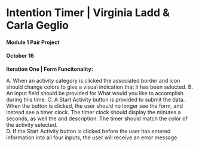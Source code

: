 # Intention Timer | Virginia Ladd & Carla Geglio 
#### Module 1 Pair Project
#### October 16

**Iteration One | Form Funcitonality:**

A. When an activity category is clicked the associated border and icon should change colors to give a visual indication that  it has been selected. 
B. An input field should be provided for What would you like to accomplish during this time.
C. A Start Activity button is provided to submit the data. When the button is clicked, the user should no longer see the      form, and instead see a timer clock. The timer clock should display the minutes a seconds, as well the and description. The   timer should match the color of the activity selected.  
D. If the Start Activity button is clicked before the user has entered information into all four inputs, the user will        receive an error message.
